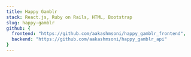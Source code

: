 ```yaml
---
title: Happy Gamblr
stack: React.js, Ruby on Rails, HTML, Bootstrap
slug: happy-gamblr
github: {
  frontend: "https://github.com/aakashmsoni/happy_gamblr_frontend",
  backend: "https://github.com/aakashmsoni/happy_gamblr_api"
}
---
```


